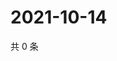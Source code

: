 # 2021-10-14

共 0 条

<!-- BEGIN WEIBO -->
<!-- 最后更新时间 Thu Oct 14 2021 02:12:59 GMT+0800 (China Standard Time) -->

<!-- END WEIBO -->

